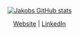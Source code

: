 <div align="center">
  
  [![Jakobs GitHub stats](https://github-readme-stats.vercel.app/api?username=jakobhoeg)](https://github.com/jakobhoeg)

  [Website](https://jakobhoeg.dev) | [LinkedIn](https://www.linkedin.com/in/jakob-hoeg-moerk/)
</div>

<!--
**jakobhoeg/jakobhoeg** is a ✨ _special_ ✨ repository because its `README.md` (this file) appears on your GitHub profile.

Here are some ideas to get you started:

- 🔭 I’m currently working on ...
- 🌱 I’m currently learning ...
- 👯 I’m looking to collaborate on ...
- 🤔 I’m looking for help with ...
- 💬 Ask me about ...
- 📫 How to reach me: ...
- 😄 Pronouns: ...
- ⚡ Fun fact: ...
-->
